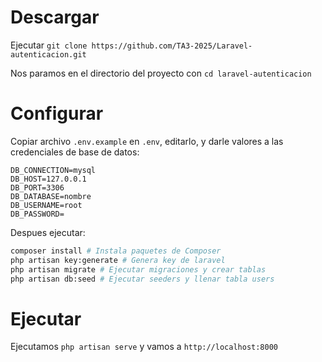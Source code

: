 # Descargar
Ejecutar `git clone https://github.com/TA3-2025/Laravel-autenticacion.git`

Nos paramos en el directorio del proyecto con `cd laravel-autenticacion`

# Configurar
Copiar archivo `.env.example` en `.env`, editarlo, y darle valores a las credenciales de base de datos:

```
DB_CONNECTION=mysql
DB_HOST=127.0.0.1
DB_PORT=3306
DB_DATABASE=nombre
DB_USERNAME=root
DB_PASSWORD=
```

Despues ejecutar: 
```bash
composer install # Instala paquetes de Composer
php artisan key:generate # Genera key de laravel
php artisan migrate # Ejecutar migraciones y crear tablas
php artisan db:seed # Ejecutar seeders y llenar tabla users 
```

# Ejecutar
Ejecutamos `php artisan serve` y vamos a `http://localhost:8000`


